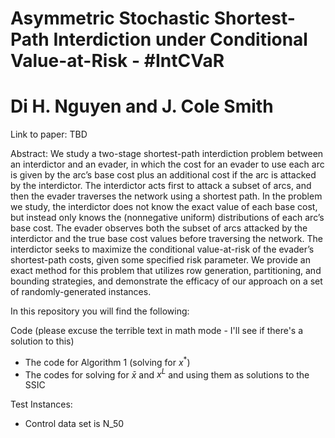# Asymmetric Stochastic Shortest-Path Interdiction under Conditional Value-at-Risk - #IntCVaR
# Di H. Nguyen and J. Cole Smith

Link to paper: TBD

Abstract: We study a two-stage shortest-path interdiction problem between an interdictor and an evader, in which the cost for an evader to use each arc is given by the arc’s base cost plus an additional cost if the arc is attacked by the interdictor. The interdictor acts first to attack a subset of arcs, and then the evader traverses the network using a shortest path. In the problem we study, the interdictor does not know the exact value of each base cost, but instead only knows the (nonnegative uniform) distributions of each arc’s base cost. The evader observes both the subset of arcs attacked by the interdictor and the true base cost values before traversing the network. The interdictor seeks to maximize the conditional value-at-risk of the evader’s shortest-path costs, given some specified risk parameter. We provide an exact method for this problem that utilizes row generation, partitioning, and bounding strategies, and demonstrate the efficacy of our approach on a set of randomly-generated instances.

In this repository you will find the following:

Code (please excuse the terrible text in math mode - I'll see if there's a solution to this)
- The code for Algorithm 1 (solving for $x^*$)
- The codes for solving for $\bar{x}$ and $x^L$ and using them as solutions to the SSIC

Test Instances:
- Control data set is N_50
